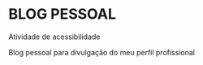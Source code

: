 # BLOG PESSOAL

Atividade de acessibilidade

Blog pessoal para divulgação do meu perfil profissional

